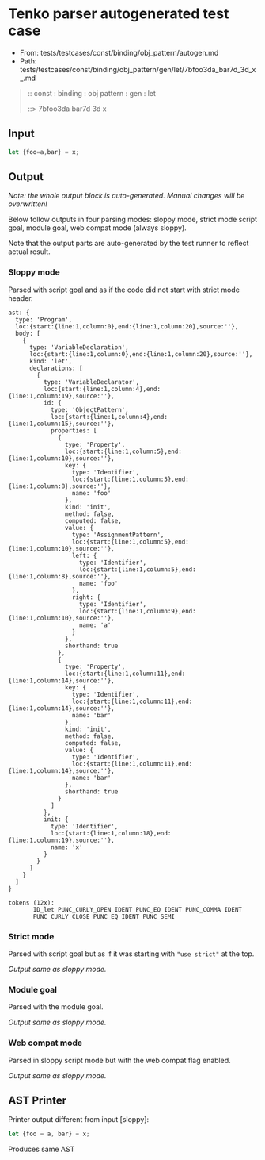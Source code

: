 # Tenko parser autogenerated test case

- From: tests/testcases/const/binding/obj_pattern/autogen.md
- Path: tests/testcases/const/binding/obj_pattern/gen/let/7bfoo3da_bar7d_3d_x_.md

> :: const : binding : obj pattern : gen : let
>
> ::> 7bfoo3da bar7d 3d x

## Input


`````js
let {foo=a,bar} = x;
`````

## Output

_Note: the whole output block is auto-generated. Manual changes will be overwritten!_

Below follow outputs in four parsing modes: sloppy mode, strict mode script goal, module goal, web compat mode (always sloppy).

Note that the output parts are auto-generated by the test runner to reflect actual result.

### Sloppy mode

Parsed with script goal and as if the code did not start with strict mode header.

`````
ast: {
  type: 'Program',
  loc:{start:{line:1,column:0},end:{line:1,column:20},source:''},
  body: [
    {
      type: 'VariableDeclaration',
      loc:{start:{line:1,column:0},end:{line:1,column:20},source:''},
      kind: 'let',
      declarations: [
        {
          type: 'VariableDeclarator',
          loc:{start:{line:1,column:4},end:{line:1,column:19},source:''},
          id: {
            type: 'ObjectPattern',
            loc:{start:{line:1,column:4},end:{line:1,column:15},source:''},
            properties: [
              {
                type: 'Property',
                loc:{start:{line:1,column:5},end:{line:1,column:10},source:''},
                key: {
                  type: 'Identifier',
                  loc:{start:{line:1,column:5},end:{line:1,column:8},source:''},
                  name: 'foo'
                },
                kind: 'init',
                method: false,
                computed: false,
                value: {
                  type: 'AssignmentPattern',
                  loc:{start:{line:1,column:5},end:{line:1,column:10},source:''},
                  left: {
                    type: 'Identifier',
                    loc:{start:{line:1,column:5},end:{line:1,column:8},source:''},
                    name: 'foo'
                  },
                  right: {
                    type: 'Identifier',
                    loc:{start:{line:1,column:9},end:{line:1,column:10},source:''},
                    name: 'a'
                  }
                },
                shorthand: true
              },
              {
                type: 'Property',
                loc:{start:{line:1,column:11},end:{line:1,column:14},source:''},
                key: {
                  type: 'Identifier',
                  loc:{start:{line:1,column:11},end:{line:1,column:14},source:''},
                  name: 'bar'
                },
                kind: 'init',
                method: false,
                computed: false,
                value: {
                  type: 'Identifier',
                  loc:{start:{line:1,column:11},end:{line:1,column:14},source:''},
                  name: 'bar'
                },
                shorthand: true
              }
            ]
          },
          init: {
            type: 'Identifier',
            loc:{start:{line:1,column:18},end:{line:1,column:19},source:''},
            name: 'x'
          }
        }
      ]
    }
  ]
}

tokens (12x):
       ID_let PUNC_CURLY_OPEN IDENT PUNC_EQ IDENT PUNC_COMMA IDENT
       PUNC_CURLY_CLOSE PUNC_EQ IDENT PUNC_SEMI
`````

### Strict mode

Parsed with script goal but as if it was starting with `"use strict"` at the top.

_Output same as sloppy mode._

### Module goal

Parsed with the module goal.

_Output same as sloppy mode._

### Web compat mode

Parsed in sloppy script mode but with the web compat flag enabled.

_Output same as sloppy mode._

## AST Printer

Printer output different from input [sloppy]:

````js
let {foo = a, bar} = x;
````

Produces same AST
